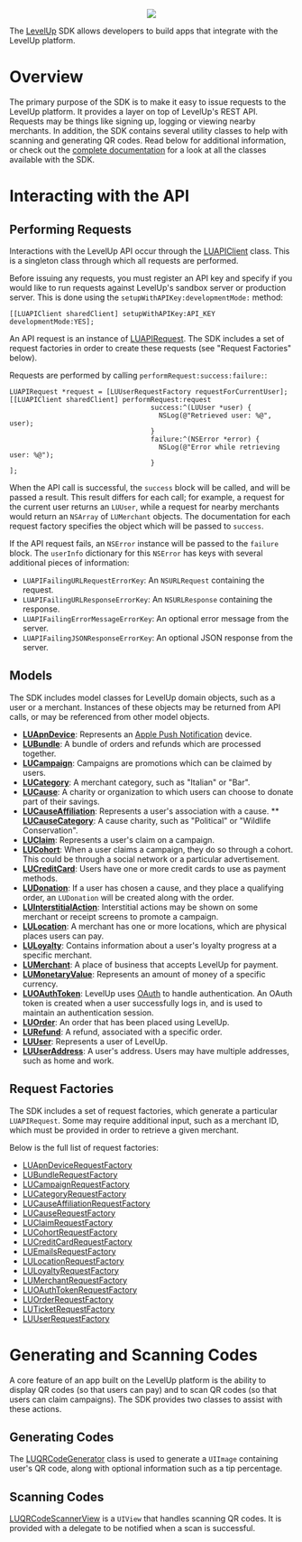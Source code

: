<p align="center">
  <img src="https://levelup-assets.s3.amazonaws.com/images/email/email_logo.png" />
</p>

The [LevelUp](https://www.thelevelup.com) SDK allows developers to build apps that integrate with the LevelUp platform.

# Overview

The primary purpose of the SDK is to make it easy to issue requests to the LevelUp platform. It provides a layer on top of LevelUp's REST API. Requests may be things like signing up, logging or viewing nearby merchants. In addition, the SDK contains several utility classes to help with scanning and generating QR codes. Read below for additional information, or check out the [complete documentation](http://thelevelup.github.io/whitelabel-ios-sdk/) for a look at all the classes available with the SDK.

# Interacting with the API

## Performing Requests

Interactions with the LevelUp API occur through the [LUAPIClient](http://thelevelup.github.io/whitelabel-ios-sdk/Classes/LUAPIClient.html) class. This is a singleton class through which all requests are performed.

Before issuing any requests, you must register an API key and specify if you would like to run requests against LevelUp's sandbox server or production server. This is done using the `setupWithAPIKey:developmentMode:` method:

````
[[LUAPIClient sharedClient] setupWithAPIKey:API_KEY developmentMode:YES];
````

An API request is an instance of [LUAPIRequest](http://thelevelup.github.io/whitelabel-ios-sdk/Classes/LUAPIRequest.html). The SDK includes a set of request factories in order to create these requests (see "Request Factories" below).

Requests are performed by calling `performRequest:success:failure:`:

````
LUAPIRequest *request = [LUUserRequestFactory requestForCurrentUser];
[[LUAPIClient sharedClient] performRequest:request
                                   success:^(LUUser *user) {
                                     NSLog(@"Retrieved user: %@", user);
                                   }
                                   failure:^(NSError *error) {
                                     NSLog(@"Error while retrieving user: %@");
                                   }
];
````

When the API call is successful, the `success` block will be called, and will be passed a result. This result differs for each call; for example, a request for the current user returns an `LUUser`, while a request for nearby merchants would return an `NSArray` of `LUMerchant` objects. The documentation for each request factory specifies the object which will be passed to `success`.

If the API request fails, an `NSError` instance will be passed to the `failure` block. The `userInfo` dictionary for this `NSError` has keys with several additional pieces of information:

- `LUAPIFailingURLRequestErrorKey`: An `NSURLRequest` containing the request.
- `LUAPIFailingURLResponseErrorKey`: An `NSURLResponse` containing the response.
- `LUAPIFailingErrorMessageErrorKey`: An optional error message from the server.
- `LUAPIFailingJSONResponseErrorKey`: An optional JSON response from the server.

## Models

The SDK includes model classes for LevelUp domain objects, such as a user or a merchant. Instances of these objects may be returned from API calls, or may be referenced from other model objects.

* **[LUApnDevice](http://thelevelup.github.io/whitelabel-ios-sdk/Classes/LUApnDevice.html)**: Represents an [Apple Push Notification](http://developer.apple.com/library/mac/#documentation/NetworkingInternet/Conceptual/RemoteNotificationsPG/ApplePushService/ApplePushService.html) device.
* **[LUBundle](http://thelevelup.github.io/whitelabel-ios-sdk/Classes/LUBundle.html)**: A bundle of orders and refunds which are processed together.
* **[LUCampaign](http://thelevelup.github.io/whitelabel-ios-sdk/Classes/LUCampaign.html)**: Campaigns are promotions which can be claimed by users.
* **[LUCategory](http://thelevelup.github.io/whitelabel-ios-sdk/Classes/LUCategory.html)**: A merchant category, such as "Italian" or "Bar".
* **[LUCause](http://thelevelup.github.io/whitelabel-ios-sdk/Classes/LUCause.html)**: A charity or organization to which users can choose to donate part of their savings.
* **[LUCauseAffiliation](http://thelevelup.github.io/whitelabel-ios-sdk/Classes/LUCauseAffiliation.html)**: Represents a user's association with a cause.
** **[LUCauseCategory](http://thelevelup.github.io/whitelabel-ios-sdk/Classes/LUCauseCategory.html)**: A cause charity, such as "Political" or "Wildlife Conservation".
* **[LUClaim](http://thelevelup.github.io/whitelabel-ios-sdk/Classes/LUClaim.html)**: Represents a user's claim on a campaign.
* **[LUCohort](http://thelevelup.github.io/whitelabel-ios-sdk/Classes/LUCohort.html)**: When a user claims a campaign, they do so through a cohort. This could be through a social network or a particular advertisement.
* **[LUCreditCard](http://thelevelup.github.io/whitelabel-ios-sdk/Classes/LUCreditCard.html)**: Users have one or more credit cards to use as payment methods.
* **[LUDonation](http://thelevelup.github.io/whitelabel-ios-sdk/Classes/LUDonation.html)**: If a user has chosen a cause, and they place a qualifying order, an `LUDonation` will be created along with the order.
* **[LUInterstitialAction](http://thelevelup.github.io/whitelabel-ios-sdk/Classes/LUInterstitialAction.html)**: Interstitial actions may be shown on some merchant or receipt screens to promote a campaign.
* **[LULocation](http://thelevelup.github.io/whitelabel-ios-sdk/Classes/LULocation.html)**: A merchant has one or more locations, which are physical places users can pay.
* **[LULoyalty](http://thelevelup.github.io/whitelabel-ios-sdk/Classes/LULoyalty.html)**: Contains information about a user's loyalty progress at a specific merchant.
* **[LUMerchant](http://thelevelup.github.io/whitelabel-ios-sdk/Classes/LUMerchant.html)**: A place of business that accepts LevelUp for payment.
* **[LUMonetaryValue](http://thelevelup.github.io/whitelabel-ios-sdk/Classes/LUMonetaryValue.html)**: Represents an amount of money of a specific currency.
* **[LUOAuthToken](http://thelevelup.github.io/whitelabel-ios-sdk/Classes/LUOAuthToken.html)**: LevelUp uses [OAuth](http://www.oauth.net) to handle authentication. An OAuth token is created when a user successfully logs in, and is used to maintain an authentication session.
* **[LUOrder](http://thelevelup.github.io/whitelabel-ios-sdk/Classes/LUOrder.html)**: An order that has been placed using LevelUp.
* **[LURefund](http://thelevelup.github.io/whitelabel-ios-sdk/Classes/LURefund.html)**: A refund, associated with a specific order.
* **[LUUser](http://thelevelup.github.io/whitelabel-ios-sdk/Classes/LUUser.html)**: Represents a user of LevelUp.
* **[LUUserAddress](http://thelevelup.github.io/whitelabel-ios-sdk/Classes/LUUserAddress.html)**: A user's address. Users may have multiple addresses, such as home and work.

## Request Factories

The SDK includes a set of request factories, which generate a particular `LUAPIRequest`. Some may require additional input, such as a merchant ID, which must be provided in order to retrieve a given merchant.

Below is the full list of request factories:

* [LUApnDeviceRequestFactory](http://thelevelup.github.io/whitelabel-ios-sdk/Classes/LUApnDeviceRequestFactory.html)
* [LUBundleRequestFactory](http://thelevelup.github.io/whitelabel-ios-sdk/Classes/LUBundleRequestFactory.html)
* [LUCampaignRequestFactory](http://thelevelup.github.io/whitelabel-ios-sdk/Classes/LUCampaignRequestFactory.html)
* [LUCategoryRequestFactory](http://thelevelup.github.io/whitelabel-ios-sdk/Classes/LUCategoryRequestFactory.html)
* [LUCauseAffiliationRequestFactory](http://thelevelup.github.io/whitelabel-ios-sdk/Classes/LUCauseAfiliationRequestFactory.html)
* [LUCauseRequestFactory](http://thelevelup.github.io/whitelabel-ios-sdk/Classes/LUCauseRequestFactory.html)
* [LUClaimRequestFactory](http://thelevelup.github.io/whitelabel-ios-sdk/Classes/LUClaimRequestFactory.html)
* [LUCohortRequestFactory](http://thelevelup.github.io/whitelabel-ios-sdk/Classes/LUCohortRequestFactory.html)
* [LUCreditCardRequestFactory](http://thelevelup.github.io/whitelabel-ios-sdk/Classes/LUCreditCardRequestFactory.html)
* [LUEmailsRequestFactory](http://thelevelup.github.io/whitelabel-ios-sdk/Classes/LUEmailsRequestFactory.html)
* [LULocationRequestFactory](http://thelevelup.github.io/whitelabel-ios-sdk/Classes/LULocationRequestFactory.html)
* [LULoyaltyRequestFactory](http://thelevelup.github.io/whitelabel-ios-sdk/Classes/LULoyaltyRequestFactory.html)
* [LUMerchantRequestFactory](http://thelevelup.github.io/whitelabel-ios-sdk/Classes/LUMerchantRequestFactory.html)
* [LUOAuthTokenRequestFactory](http://thelevelup.github.io/whitelabel-ios-sdk/Classes/LUOAuthTokenRequestFactory.html)
* [LUOrderRequestFactory](http://thelevelup.github.io/whitelabel-ios-sdk/Classes/LUOrderRequestFactory.html)
* [LUTicketRequestFactory](http://thelevelup.github.io/whitelabel-ios-sdk/Classes/LUTicketRequestFactory.html)
* [LUUserRequestFactory](http://thelevelup.github.io/whitelabel-ios-sdk/Classes/LUUserRequestFactory.html)

# Generating and Scanning Codes

A core feature of an app built on the LevelUp platform is the ability to display QR codes (so that users can pay) and to scan QR codes (so that users can claim campaigns). The SDK provides two classes to assist with these actions.

## Generating Codes

The [LUQRCodeGenerator](http://thelevelup.github.io/whitelabel-ios-sdk/Classes/LUQRCodeGenerator.html) class is used to generate a `UIImage` containing user's QR code, along with optional information such as a tip percentage.

## Scanning Codes

[LUQRCodeScannerView](http://thelevelup.github.io/whitelabel-ios-sdk/Classes/LUQRCodeScannerView.html) is a `UIView` that handles scanning QR codes. It is provided with a delegate to be notified when a scan is successful.
